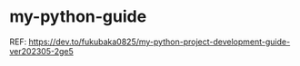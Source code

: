 # my-python-guide
REF: https://dev.to/fukubaka0825/my-python-project-development-guide-ver202305-2ge5
